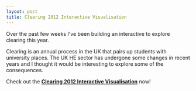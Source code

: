 ```yaml
---
layout: post
title: Clearing 2012 Interactive Visualisation
---
```


Over the past few weeks I've been building an interactive to explore clearing this year.

Clearing is an annual process in the UK that pairs up students with university places.
The UK HE sector has undergone some changes in recent years and I thought it would be interesting to  explore some of the consequences.

Check out the **[Clearing 2012 Interactive Visualisation][1]** now!

[1]: /demos/clearing2012/